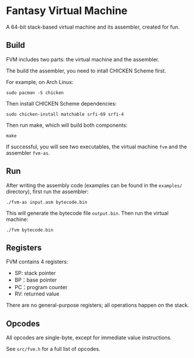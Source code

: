 # Fantasy Virtual Machine

A 64-bit stack-based virtual machine and its assembler, created for fun.

## Build

FVM includes two parts: the virtual machine and the assembler.

The build the assembler, you need to intall CHICKEN Scheme first.

For example, on Arch Linux:

    sudo pacman -S chicken

Then install CHICKEN Scheme dependencies:

    sudo chicken-install matchable srfi-69 srfi-4

Then run make, which will build both components:

    make

If successful, you will see two executables, the virtual machine `fvm` and the assembler `fvm-as`.

## Run

After writing the assembly code (examples can be found in the `examples/` directory), first run the assembler:

    ./fvm-as input.asm bytecode.bin

This will generate the bytecode file `output.bin`. Then run the virtual machine:

    ./fvm bytecode.bin

## Registers

FVM contains 4 registers:

- SP: stack pointer
- BP：base pointer
- PC：program counter
- RV: returned value

There are no general-purpose registers; all operations happen on the stack.

## Opcodes

All opcodes are single-byte, except for immediate value instructions.

See `src/fvm.h` for a full list of opcodes.
